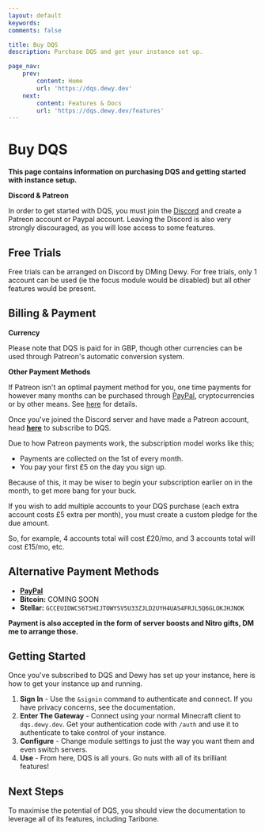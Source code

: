 ```yaml
---
layout: default
keywords:
comments: false

title: Buy DQS
description: Purchase DQS and get your instance set up.

page_nav:
    prev:
        content: Home
        url: 'https://dqs.dewy.dev'
    next:
        content: Features & Docs
        url: 'https://dqs.dewy.dev/features'
---
```


# Buy DQS

**This page contains information on purchasing DQS and getting started with instance setup.**

<div class="callout callout--danger">
  <p><strong>Discord & Patreon</strong></p>
  <p>In order to get started with DQS, you must join the <a href="https://discord.gg/8mWZqv5">Discord</a> and create a Patreon account or Paypal account. Leaving the Discord is also very strongly discouraged, as you will lose access to some features.
  </p>
</div>

## Free Trials

Free trials can be arranged on Discord by DMing Dewy. For free trials, only 1 account can be used (ie the focus module would be disabled) but all other features would be present.

## Billing & Payment

<div class="callout callout--warning">
  <p><strong>Currency</strong></p>
  <p>Please note that DQS is paid for in GBP, though other currencies can be used through Patreon's automatic conversion system.
  </p>
</div>

<div class="callout callout--warning">
  <p><strong>Other Payment Methods</strong></p>
  <p>If Patreon isn't an optimal payment method for you, one time payments for however many months can be purchased through <a href="https://paypal.me/dewysoftware">PayPal</a>, cryptocurrencies or by other means. See <a href="#alternative-payment-methods">here</a> for details.
  </p>
</div>

Once you've joined the Discord server and have made a Patreon account, head **[here](https://patreon.com/dewysoftware)** to subscribe to DQS.

Due to how Patreon payments work, the subscription model works like this;

- Payments are collected on the 1st of every month.
- You pay your first £5 on the day you sign up.

Because of this, it may be wiser to begin your subscription earlier on in the month, to get more bang for your buck.

If you wish to add multiple accounts to your DQS purchase (each extra account costs £5 extra per month), you must create a custom pledge for the due amount.

So, for example, 4 accounts total will cost £20/mo, and 3 accounts total will cost £15/mo, etc.

## Alternative Payment Methods

- **[PayPal](https://paypal.me/dewysoftware)**
- **Bitcoin:** COMING SOON
- **Stellar:** `GCCEUIDWCS6T5HIJTOWYSV5U33ZJLD2UYH4UAS4FRJL5Q6GLOKJHJNOK`

**Payment is also accepted in the form of server boosts and Nitro gifts, DM me to arrange those.**

## Getting Started

Once you've subscribed to DQS and Dewy has set up your instance, here is how to get your instance up and running.

1. **Sign In** - Use the `&signin` command to authenticate and connect. If you have privacy concerns, see the documentation.
2. **Enter The Gateway** - Connect using your normal Minecraft client to `dqs.dewy.dev`. Get your authentication code with `/auth` and use it to authenticate to take control of your instance.
3. **Configure** - Change module settings to just the way you want them and even switch servers.
4. **Use** - From here, DQS is all yours. Go nuts with all of its brilliant features!

## Next Steps

To maximise the potential of DQS, you should view the documentation to leverage all of its features, including Taribone.